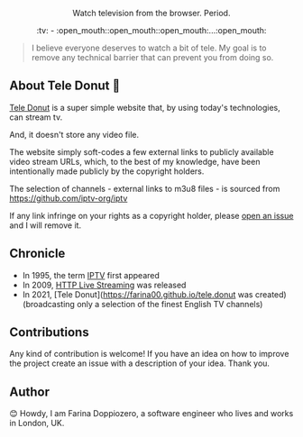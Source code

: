 <p align='center'>Watch television from the browser. Period.</p>
<p align='center'>:tv: - :open_mouth::open_mouth::open_mouth:...:open_mouth:</p>
<p></p>


>
> I believe everyone deserves to watch a bit of tele. 
> My goal is to remove any technical barrier that can prevent you from doing so.
>

## About Tele Donut 🍩

[Tele Donut](https://farina00.github.io/tele.donut) is a super simple website that, by using today's technologies, can stream tv.

And, it doesn't store any video file. 

The website simply soft-codes a few external links to publicly available video stream URLs, 
which, to the best of my knowledge, have been intentionally made publicly by the copyright holders. 

The selection of channels - external links to m3u8 files - is sourced from https://github.com/iptv-org/iptv

If any link infringe on your rights as a copyright holder, 
please [open an issue](https://github.com/farina00/tele.donut/issues) and I will remove it. 


## Chronicle

- In 1995, the term [IPTV](https://en.wikipedia.org/wiki/Internet_Protocol_television#History) first appeared 
- In 2009, [HTTP Live Streaming](https://en.wikipedia.org/wiki/HTTP_Live_Streaming) was released 
- In 2021, [Tele Donut](https://farina00.github.io/tele.donut was created) (broadcasting only a selection of the finest English TV channels) 


## Contributions

Any kind of contribution is welcome! 
If you have an idea on how to improve the project create an issue with a description of your idea. Thank you.


## Author

:blush: Howdy, I am Farina Doppiozero, a software engineer who lives and works in London, UK. 
